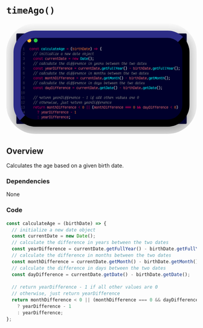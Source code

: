 # `timeAgo()`

<img src="../snapshots/calculateAge.png" style="background-color:transparent;box-sizing:content-box;border-radius:8vw;outline-width:2vw;outline-color:#113;outline-style:outset;outline-offset:-4vw;">

## Overview

Calculates the age based on a given birth date.

### Dependencies

None

### Code

```js
const calculateAge = (birthDate) => {
  // initialize a new date object
  const currentDate = new Date();
  // calculate the difference in years between the two dates
  const yearDifference = currentDate.getFullYear() - birthDate.getFullYear();
  // calculate the difference in months between the two dates
  const monthDifference = currentDate.getMonth() - birthDate.getMonth();
  // calculate the difference in days between the two dates
  const dayDifference = currentDate.getDate() - birthDate.getDate();

  // return yearDifference - 1 if all other values are 0
  // otherwise, just return yearDifference
  return monthDifference < 0 || (monthDifference === 0 && dayDifference < 0)
    ? yearDifference - 1
    : yearDifference;
};
```
